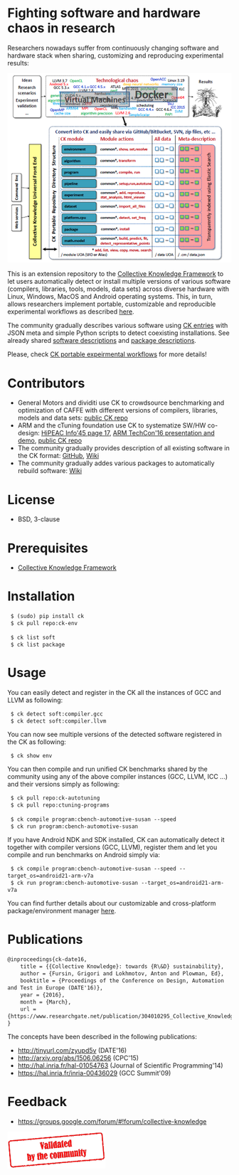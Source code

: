 Fighting software and hardware chaos in research
================================================

Researchers nowadays suffer from continuously changing
software and hardware stack when sharing, customizing
and reproducing experimental results:

![SW/HW chaos](https://github.com/ctuning/ck-guide-images/blob/master/image-mess.png)

This is an extension repository to the [Collective Knowledge Framework](https://github.com/ctuning/ck)
to let users automatically detect or install multiple versions of various software
(compilers, libraries, tools, models, data sets) 
across diverse hardware with Linux, Windows, MacOS and Android operating systems.
This, in turn, allows researchers implement portable, customizable and reproducible experimental workflows
as described [here](https://github.com/ctuning/ck/wiki/Portable-workflows).

The community gradually describes various software using [CK entries](https://github.com/ctuning/ck-env/tree/master/soft) 
with JSON meta and simple Python scripts to detect coexisting installations. 
See already shared [software descriptions](https://github.com/ctuning/ck/wiki/Shared-soft-descriptions)
and [package descriptions](https://github.com/ctuning/ck/wiki/Shared-packages).

Please, check [CK portable expeirmental workflows](https://github.com/ctuning/ck/wiki/Portable-workflows)
for more details!

Contributors
============
* General Motors and dividiti use CK to crowdsource benchmarking and optimization of CAFFE with different versions of compilers, libraries, models and data sets: [public CK repo](https://github.com/dividiti/ck-caffe)
* ARM and the cTuning foundation use CK to systematize SW/HW co-design: [HiPEAC Info'45 page 17](https://www.hipeac.net/assets/public/publications/newsletter/hipeacinfo45.pdf), [ARM TechCon'16 presentation and demo](http://schedule.armtechcon.com/session/know-your-workloads-design-more-efficient-systems), [public CK repo](https://github.com/ctuning/ck-wa)
* The community gradually provides description of all existing software in the CK format: [GitHub](https://github.com/ctuning/ck-env/tree/master/soft), [Wiki](https://github.com/ctuning/ck/wiki/Shared-soft-descriptions)
* The community gradually addes various packages to automatically rebuild software: [Wiki](https://github.com/ctuning/ck/wiki/Shared-packages)

License
=======
* BSD, 3-clause

Prerequisites
=============
* [Collective Knowledge Framework](http://github.com/ctuning/ck)

Installation
============

```
 $ (sudo) pip install ck
 $ ck pull repo:ck-env

 $ ck list soft
 $ ck list package

```

Usage
=====

You can easily detect and register in the CK all the instances of GCC and LLVM as following:
```
 $ ck detect soft:compiler.gcc
 $ ck detect soft:compiler.llvm
```

You can now see multiple versions of the detected software registered in the CK as following:
```
 $ ck show env
```

You can then compile and run unified CK benchmarks shared by the community using 
any of the above compiler instances (GCC, LLVM, ICC ...) and their versions simply as following:

```
 $ ck pull repo:ck-autotuning
 $ ck pull repo:ctuning-programs

 $ ck compile program:cbench-automotive-susan --speed
 $ ck run program:cbench-automotive-susan
```

If you have Android NDK and SDK installed, CK can automatically detect it together with compiler
versions (GCC, LLVM), register them and let you compile and run benchmarks on Android simply via:
```
 $ ck compile program:cbench-automotive-susan --speed --target_os=android21-arm-v7a
 $ ck run program:cbench-automotive-susan --target_os=android21-arm-v7a
```

You can find further details about our customizable and cross-platform package/environment manager
[here](https://github.com/ctuning/ck/wiki/Portable-workflows).

Publications
============

```
@inproceedings{ck-date16,
    title = {{Collective Knowledge}: towards {R\&D} sustainability},
    author = {Fursin, Grigori and Lokhmotov, Anton and Plowman, Ed},
    booktitle = {Proceedings of the Conference on Design, Automation and Test in Europe (DATE'16)},
    year = {2016},
    month = {March},
    url = {https://www.researchgate.net/publication/304010295_Collective_Knowledge_Towards_RD_Sustainability}
}
```

The concepts have been described in the following publications:

* http://tinyurl.com/zyupd5v (DATE'16)
* http://arxiv.org/abs/1506.06256 (CPC'15)
* http://hal.inria.fr/hal-01054763 (Journal of Scientific Programming'14)
* https://hal.inria.fr/inria-00436029 (GCC Summit'09)

Feedback
========
* https://groups.google.com/forum/#!forum/collective-knowledge

![logo](https://github.com/ctuning/ck-guide-images/blob/master/logo-validated-by-the-community-simple.png)

